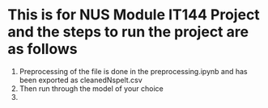 # This is for NUS Module IT144 Project and the steps to run the project are as follows 

1) Preprocessing of the file is done in the preprocessing.ipynb and has been exported as cleanedNspelt.csv
2) Then run through the model of your choice 
3) 
